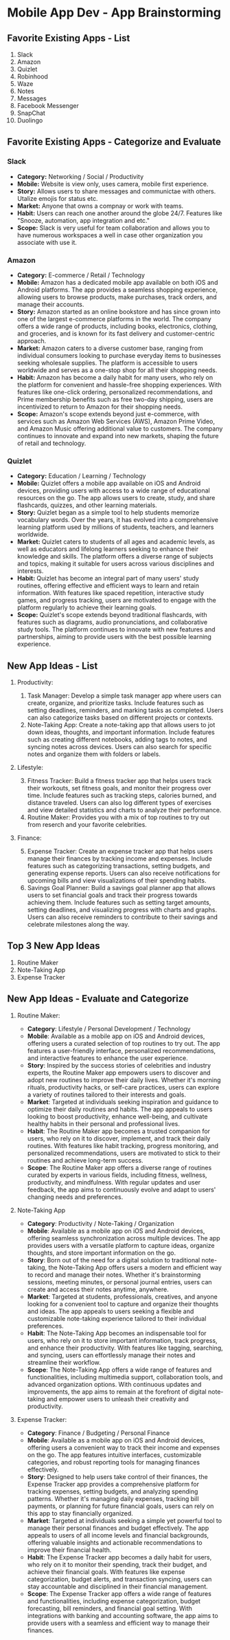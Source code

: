 Mobile App Dev - App Brainstorming 
===

## Favorite Existing Apps - List
1. Slack
1. Amazon
1. Quizlet
1. Robinhood
1. Waze
1. Notes
1. Messages
1. Facebook Messenger
1. SnapChat
1. Duolingo

## Favorite Existing Apps - Categorize and Evaluate
### Slack
   - **Category:** Networking / Social / Productivity
   - **Mobile:** Website is view only, uses camera, mobile first experience.
   - **Story:** Allows users to share messages and communictae with others. Utalize emojis for status etc.
   - **Market:** Anyone that owns a compnay or work with teams. 
   - **Habit:** Users can reach one another around the globe 24/7. Features like "Snooze, automation, app integration and etc." 
   - **Scope:** Slack is very useful for team collaboration and allows you to have numerous workspaces a well in case other organization you associate with use it. 
### Amazon
   - **Category:** E-commerce / Retail / Technology
   - **Mobile:** Amazon has a dedicated mobile app available on both iOS and Android platforms. The app provides a seamless shopping experience, allowing users to browse products, make purchases, track orders, and manage their accounts.
   - **Story:** Amazon started as an online bookstore and has since grown into one of the largest e-commerce platforms in the world. The company offers a wide range of products, including books, electronics, clothing, and groceries, and is known for its fast delivery and customer-centric approach.
   - **Market:** Amazon caters to a diverse customer base, ranging from individual consumers looking to purchase everyday items to businesses seeking wholesale supplies. The platform is accessible to users worldwide and serves as a one-stop shop for all their shopping needs.
   - **Habit:** Amazon has become a daily habit for many users, who rely on the platform for convenient and hassle-free shopping experiences. With features like one-click ordering, personalized recommendations, and Prime membership benefits such as free two-day shipping, users are incentivized to return to Amazon for their shopping needs.
   - **Scope:** Amazon's scope extends beyond just e-commerce, with services such as Amazon Web Services (AWS), Amazon Prime Video, and Amazon Music offering additional value to customers. The company continues to innovate and expand into new markets, shaping the future of retail and technology.

### Quizlet
- **Category:** Education / Learning / Technology
- **Mobile:** Quizlet offers a mobile app available on iOS and Android devices, providing users with access to a wide range of educational resources on the go. The app allows users to create, study, and share flashcards, quizzes, and other learning materials.
 - **Story:** Quizlet began as a simple tool to help students memorize vocabulary words. Over the years, it has evolved into a comprehensive learning platform used by millions of students, teachers, and learners worldwide.
 - **Market:** Quizlet caters to students of all ages and academic levels, as well as educators and lifelong learners seeking to enhance their knowledge and skills. The platform offers a diverse range of subjects and topics, making it suitable for users across various disciplines and interests.
 - **Habit:** Quizlet has become an integral part of many users' study routines, offering effective and efficient ways to learn and retain information. With features like spaced repetition, interactive study games, and progress tracking, users are motivated to engage with the platform regularly to achieve their learning goals.
 - **Scope:** Quizlet's scope extends beyond traditional flashcards, with features such as diagrams, audio pronunciations, and collaborative study tools. The platform continues to innovate with new features and partnerships, aiming to provide users with the best possible learning experience.
## New App Ideas - List

1. Productivity:

   1. Task Manager: Develop a simple task manager app where users can create, organize, and prioritize tasks. Include features such as setting deadlines, reminders, and marking tasks as completed. Users can also categorize tasks based on different projects or contexts.
   2. Note-Taking App: Create a note-taking app that allows users to jot down ideas, thoughts, and important information. Include features such as creating different notebooks, adding tags to notes, and syncing notes across devices. Users can also search for specific notes and organize them with folders or labels.


2. Lifestyle:

    3. Fitness Tracker: Build a fitness tracker app that helps users track their workouts, set fitness goals, and monitor their progress over time. Include features such as tracking steps, calories burned, and distance traveled. Users can also log different types of exercises and view detailed statistics and charts to analyze their performance.
    4. Routine Maker: Provides you with a mix of top routines to try out from reserch and your favorite celebrities. 

3. Finance:

    5. Expense Tracker: Create an expense tracker app that helps users manage their finances by tracking income and expenses. Include features such as categorizing transactions, setting budgets, and generating expense reports. Users can also receive notifications for upcoming bills and view visualizations of their spending habits.
   6. Savings Goal Planner: Build a savings goal planner app that allows users to set financial goals and track their progress towards achieving them. Include features such as setting target amounts, setting deadlines, and visualizing progress with charts and graphs. Users can also receive reminders to contribute to their savings and celebrate milestones along the way.

## Top 3 New App Ideas
1. Routine Maker
2. Note-Taking App
3. Expense Tracker

## New App Ideas - Evaluate and Categorize


1. Routine Maker:
    - **Category**: Lifestyle / Personal Development / Technology
    - **Mobile**: Available as a mobile app on iOS and Android devices, offering users a curated selection of top routines to try out. The app features a user-friendly interface, personalized recommendations, and interactive features to enhance the user experience.
    - **Story**: Inspired by the success stories of celebrities and industry experts, the Routine Maker app empowers users to discover and adopt new routines to improve their daily lives. Whether it's morning rituals, productivity hacks, or self-care practices, users can explore a variety of routines tailored to their interests and goals.
    - **Market**: Targeted at individuals seeking inspiration and guidance to optimize their daily routines and habits. The app appeals to users looking to boost productivity, enhance well-being, and cultivate healthy habits in their personal and professional lives.
    - **Habit**: The Routine Maker app becomes a trusted companion for users, who rely on it to discover, implement, and track their daily routines. With features like habit tracking, progress monitoring, and personalized recommendations, users are motivated to stick to their routines and achieve long-term success.
    - **Scope**: The Routine Maker app offers a diverse range of routines curated by experts in various fields, including fitness, wellness, productivity, and mindfulness. With regular updates and user feedback, the app aims to continuously evolve and adapt to users' changing needs and preferences.



2. Note-Taking App
    - **Category**: Productivity / Note-Taking / Organization
    - **Mobile**: Available as a mobile app on iOS and Android devices, offering seamless synchronization across multiple devices. The app provides users with a versatile platform to capture ideas, organize thoughts, and store important information on the go.
    - **Story**: Born out of the need for a digital solution to traditional note-taking, the Note-Taking App offers users a modern and efficient way to record and manage their notes. Whether it's brainstorming sessions, meeting minutes, or personal journal entries, users can create and access their notes anytime, anywhere.
    - **Market**: Targeted at students, professionals, creatives, and anyone looking for a convenient tool to capture and organize their thoughts and ideas. The app appeals to users seeking a flexible and customizable note-taking experience tailored to their individual preferences.
    - **Habit**: The Note-Taking App becomes an indispensable tool for users, who rely on it to store important information, track progress, and enhance their productivity. With features like tagging, searching, and syncing, users can effortlessly manage their notes and streamline their workflow.
    - **Scope**: The Note-Taking App offers a wide range of features and functionalities, including multimedia support, collaboration tools, and advanced organization options. With continuous updates and improvements, the app aims to remain at the forefront of digital note-taking and empower users to unleash their creativity and productivity.


3. Expense Tracker:
    - **Category**: Finance / Budgeting / Personal Finance
    - **Mobile**: Available as a mobile app on iOS and Android devices, offering users a convenient way to track their income and expenses on the go. The app features intuitive interfaces, customizable categories, and robust reporting tools for managing finances effectively.
    - **Story**: Designed to help users take control of their finances, the Expense Tracker app provides a comprehensive platform for tracking expenses, setting budgets, and analyzing spending patterns. Whether it's managing daily expenses, tracking bill payments, or planning for future financial goals, users can rely on this app to stay financially organized.
    - **Market**: Targeted at individuals seeking a simple yet powerful tool to manage their personal finances and budget effectively. The app appeals to users of all income levels and financial backgrounds, offering valuable insights and actionable recommendations to improve their financial health.
    - **Habit**: The Expense Tracker app becomes a daily habit for users, who rely on it to monitor their spending, track their budget, and achieve their financial goals. With features like expense categorization, budget alerts, and transaction syncing, users can stay accountable and disciplined in their financial management.
    - **Scope**: The Expense Tracker app offers a wide range of features and functionalities, including expense categorization, budget forecasting, bill reminders, and financial goal setting. With integrations with banking and accounting software, the app aims to provide users with a seamless and efficient way to manage their finances.


